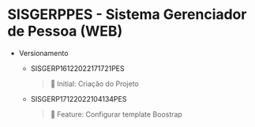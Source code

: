 # SISGERPPES - Sistema Gerenciador de Pessoa (WEB)

+ Versionamento

  	- SISGERP16122022171721PES

  		> :low_brightness: Initial: Criação do Projeto

  	- SISGERP17122022104134PES

      > :dart: Feature: Configurar template Boostrap

